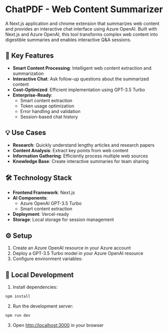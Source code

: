 # ChatPDF - Web Content Summarizer

A Next.js application and chrome extension that summarizes web content and provides an interactive chat interface using Azure OpenAI. Built with Next.js and Azure OpenAI, this tool transforms complex web content into digestible summaries and enables interactive Q&A sessions.

## 🚀 Key Features

-   **Smart Content Processing**: Intelligent web content extraction and summarization
-   **Interactive Chat**: Ask follow-up questions about the summarized content
-   **Cost-Optimized**: Efficient implementation using GPT-3.5 Turbo
-   **Enterprise-Ready**:
    -   Smart content extraction
    -   Token usage optimization
    -   Error handling and validation
    -   Session-based chat history

## 💡 Use Cases

-   **Research**: Quickly understand lengthy articles and research papers
-   **Content Analysis**: Extract key points from web content
-   **Information Gathering**: Efficiently process multiple web sources
-   **Knowledge Base**: Create interactive summaries for team sharing

## 🛠️ Technology Stack

-   **Frontend Framework**: Next.js
-   **AI Components**:
    -   Azure OpenAI GPT-3.5 Turbo
    -   Smart content extraction
-   **Deployment**: Vercel-ready
-   **Storage**: Local storage for session management

## ⚙️ Setup

1. Create an Azure OpenAI resource in your Azure account
2. Deploy a GPT-3.5 Turbo model in your Azure OpenAI resource
3. Configure environment variables:

## 🧪 Local Development

1. Install dependencies:

```bash
npm install
```

2. Run the development server:

```bash
npm run dev
```

3. Open [http://localhost:3000](http://localhost:3000) in your browser
